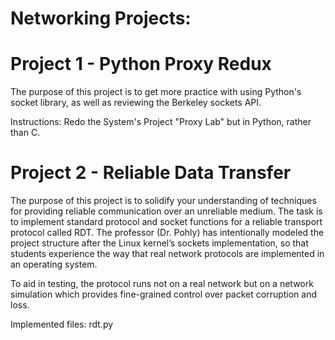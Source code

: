# Networking Projects:

# Project 1 - Python Proxy Redux
The purpose of this project is to get more practice with using Python's socket library,
as well as reviewing the Berkeley sockets API. 

Instructions:
Redo the System's Project "Proxy Lab" but in Python, rather than C.

# Project 2 - Reliable Data Transfer
The purpose of this project is to solidify your understanding of techniques for providing reliable communication over an unreliable medium. The task is to implement standard protocol and socket
functions for a reliable transport protocol called RDT. The professor (Dr. Pohly) has intentionally modeled the project structure after the Linux kernel’s sockets implementation, so that students experience the way that real network protocols are implemented in an operating system. 

To aid in testing, the protocol runs not on a real network but on a network simulation which
provides fine-grained control over packet corruption and loss.

Implemented files: rdt.py



